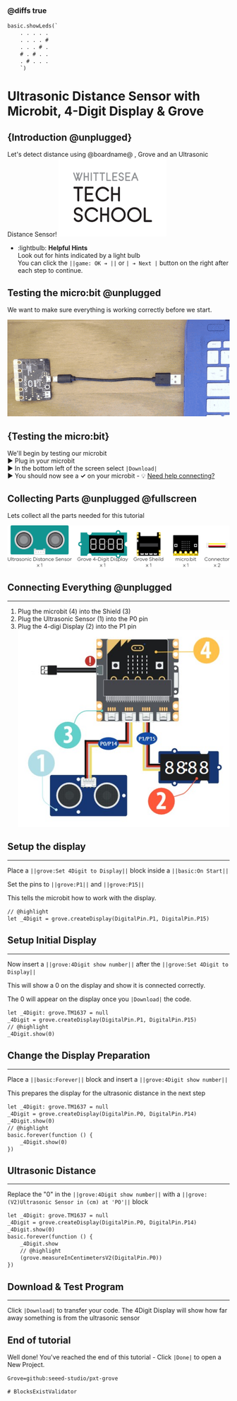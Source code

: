 ### @diffs true

```template
basic.showLeds(`
    . . . . .
    . . . . #
    . . . # .
    # . # . .
    . # . . .
    `)
```

# Ultrasonic Distance Sensor with Microbit, 4-Digit Display & Grove

## {Introduction @unplugged}
Let's detect distance using @boardname@ , Grove and an Ultrasonic Distance Sensor!
![WTS Logo](https://raw.githubusercontent.com/CarlTS/microbit-grove/master/assets/WTSLogo.png)

  - :lightbulb: **Helpful Hints**   
  Look out for hints indicated by a light bulb   
You can click the ``||game: OK ➔ ||`` or ``| ➔ Next |`` button on the right after each step to continue.

## Testing the micro:bit @unplugged
We want to make sure everything is working correctly before we start.

![Plugging in microbit](https://raw.githubusercontent.com/CarlTS/microbit-grove/master/assets/microbitplugin.gif)   

## {Testing the micro:bit}
We'll begin by testing our microbit   
► Plug in your microbit   
► In the bottom left of the screen select  ``|Download|``  
► You should now see a **✓** on your microbit  -  💡 [Need help connecting?](https://www.youtube.com/watch?v=qSjMDG84bMY)


## Collecting Parts @unplugged @fullscreen
Lets collect all the parts needed for this tutorial

![Parts Needed: 1 ultrasonic sensor, 1 4-digitDisplay, 1 microbit, 1 sheild](https://raw.githubusercontent.com/CarlTS/grove-sensor-tutorial/master/images/GroveSensors/Ultrasonic%20Sensor.png)


## Connecting Everything @unplugged
-------------------
1. Plug the microbit (4) into the Shield (3) 
2. Plug the Ultrasonic Sensor (1) into the P0 pin
3. Plug the 4-digi Display (2) into the P1 pin 
![Connection Image](https://raw.githubusercontent.com/CarlTS/grove-sensor-tutorial/master/images/ultrasonicDisplay.jpg)

## Setup the display
------------------
Place a ``||grove:Set 4Digit to Display||`` block inside a ``||basic:On Start||``

Set the pins to ``||grove:P1||`` and ``||grove:P15||``

This tells the microbit how to work with the display.

```blocks
// @highlight
let _4Digit = grove.createDisplay(DigitalPin.P1, DigitalPin.P15)

```

##  Setup Initial Display
------------------
Now insert a ``||grove:4Digit show number||`` after the ``||grove:Set 4Digit to Display||``

This will show a 0 on the display and show it is connected correctly.

The 0 will appear on the display once you ``|Download|`` the code.

```blocks
let _4Digit: grove.TM1637 = null
_4Digit = grove.createDisplay(DigitalPin.P1, DigitalPin.P15)
// @highlight
_4Digit.show(0)
```


## Change the Display Preparation
------------------
Place a ``||basic:Forever||`` block and insert a ``||grove:4Digit show number||``

This prepares the display for the ultrasonic distance in the next step

```blocks
let _4Digit: grove.TM1637 = null
_4Digit = grove.createDisplay(DigitalPin.P0, DigitalPin.P14)
_4Digit.show(0)
// @highlight
basic.forever(function () {
    _4Digit.show(0)
})
```


## Ultrasonic Distance
------------------
Replace the "0" in the ``||grove:4Digit show number||`` with a ``||grove:(V2)Ultrasonic Sensor in (cm) at 'PO'||`` block



```blocks
let _4Digit: grove.TM1637 = null
_4Digit = grove.createDisplay(DigitalPin.P0, DigitalPin.P14)
_4Digit.show(0)
basic.forever(function () {
    _4Digit.show
    // @highlight
    (grove.measureInCentimetersV2(DigitalPin.P0))
})
```

## Download & Test Program
--------------------
Click ``|Download|`` to transfer your code.
The 4Digit Display will show how far away something is from the ultrasonic sensor

## End of tutorial
Well done! You've reached the end of this tutorial - Click ``|Done|`` to open a New Project.

```package
Grove=github:seeed-studio/pxt-grove
```

```validation.global
# BlocksExistValidator
```